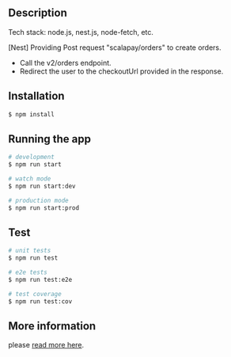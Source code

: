 ## Description
Tech stack: node.js, nest.js, node-fetch, etc.

[Nest] Providing Post request "scalapay/orders" to create orders.
- Call the v2/orders endpoint.
- Redirect the user to the checkoutUrl provided in the response.

## Installation

```bash
$ npm install
```

## Running the app

```bash
# development
$ npm run start

# watch mode
$ npm run start:dev

# production mode
$ npm run start:prod
```

## Test

```bash
# unit tests
$ npm run test

# e2e tests
$ npm run test:e2e

# test coverage
$ npm run test:cov
```

## More information

please [read more here](https://developers.scalapay.com/docs).
